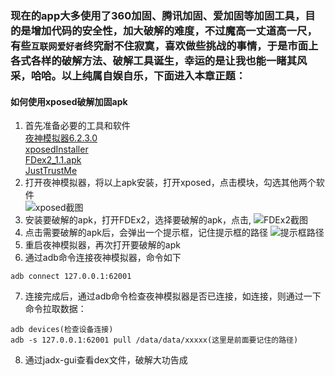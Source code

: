 ### 现在的app大多使用了360加固、腾讯加固、爱加固等加固工具，目的是增加代码的安全性，加大破解的难度，不过魔高一丈道高一尺，有些`互联网爱好者`终究耐不住寂寞，喜欢做些挑战的事情，于是市面上各式各样的破解方法、破解工具诞生，幸运的是让我也能一睹其风采，哈哈。以上纯属自娱自乐，下面进入本章正题：
#### 如何使用xposed破解加固apk
 1. 首先准备必要的工具和软件  
   [夜神模拟器6.2.3.0](https://www.yeshen.com/)  
   [xposedInstaller](https://github.com/sunshey/Android-Blog/blob/master/de.robv.android.xposed.installer_v33_36570c.apk)  
   [FDex2_1.1.apk](https://github.com/sunshey/Android-Blog/blob/master/FDex2_1.1.apk)  
   [JustTrustMe](https://github.com/sunshey/Android-Blog/blob/master/JustTrustMe.apk)  
 2. 打开夜神模拟器，将以上apk安装，打开xposed，点击模块，勾选其他两个软件  
 ![xposed截图](https://github.com/sunshey/Android-Blog/blob/master/QQ%E6%88%AA%E5%9B%BE20190418151521.png)
 3. 安装要破解的apk，打开FDEx2，选择要破解的apk，点击,
 ![FDEx2截图](https://github.com/sunshey/Android-Blog/blob/master/QQ%E6%88%AA%E5%9B%BE20190418151741.png)
 4. 点击需要破解的apk后，会弹出一个提示框，记住提示框的路径
 ![提示框路径](https://github.com/sunshey/Android-Blog/blob/master/QQ%E6%88%AA%E5%9B%BE20190418152417.png)
 5. 重启夜神模拟器，再次打开要破解的apk
 6. 通过adb命令连接夜神模拟器，命令如下
 ```
 adb connect 127.0.0.1:62001
 ```
 7. 连接完成后，通过adb命令检查夜神模拟器是否已连接，如连接，则通过一下命令拉取数据：
 ```
 adb devices(检查设备连接)
 adb -s 127.0.0.1:62001 pull /data/data/xxxxx(这里是前面要记住的路径)
 ```
 8. 通过jadx-gui查看dex文件，破解大功告成
 
 
 
